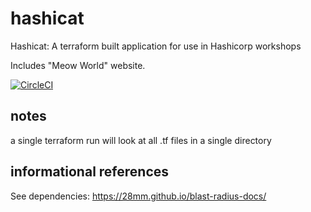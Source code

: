 # hashicat
Hashicat: A terraform built application for use in Hashicorp workshops

Includes "Meow World" website.

[![CircleCI](https://circleci.com/gh/hashicorp/hashicat-azure.svg?style=svg)](https://circleci.com/gh/hashicorp/hashicat-azure)

## notes

a single terraform run will look at all .tf files in a single directory


## informational references

See dependencies: https://28mm.github.io/blast-radius-docs/ 
